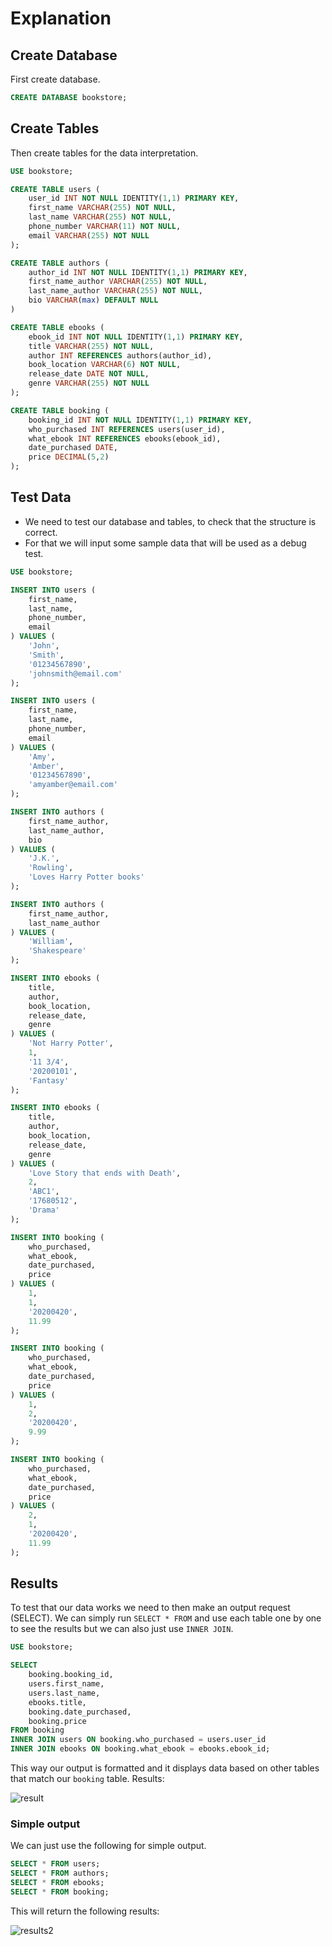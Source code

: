 # Explanation

## Create Database

First create database.

```sql
CREATE DATABASE bookstore;
```

## Create Tables

Then create tables for the data interpretation.

```sql
USE bookstore;

CREATE TABLE users (
    user_id INT NOT NULL IDENTITY(1,1) PRIMARY KEY,
    first_name VARCHAR(255) NOT NULL,
    last_name VARCHAR(255) NOT NULL,
    phone_number VARCHAR(11) NOT NULL,
    email VARCHAR(255) NOT NULL
);

CREATE TABLE authors (
    author_id INT NOT NULL IDENTITY(1,1) PRIMARY KEY,
    first_name_author VARCHAR(255) NOT NULL,
    last_name_author VARCHAR(255) NOT NULL,
    bio VARCHAR(max) DEFAULT NULL
)

CREATE TABLE ebooks (
    ebook_id INT NOT NULL IDENTITY(1,1) PRIMARY KEY,
    title VARCHAR(255) NOT NULL,
    author INT REFERENCES authors(author_id),
    book_location VARCHAR(6) NOT NULL,
    release_date DATE NOT NULL,
    genre VARCHAR(255) NOT NULL
);

CREATE TABLE booking (
    booking_id INT NOT NULL IDENTITY(1,1) PRIMARY KEY,
    who_purchased INT REFERENCES users(user_id),
    what_ebook INT REFERENCES ebooks(ebook_id),
    date_purchased DATE,
    price DECIMAL(5,2)
);
```

## Test Data

- We need to test our database and tables, to check that the structure is correct.
- For that we will input some sample data that will be used as a debug test.

```sql
USE bookstore;

INSERT INTO users (
    first_name,
    last_name,
    phone_number,
    email
) VALUES (
    'John',
    'Smith',
    '01234567890',
    'johnsmith@email.com'
);

INSERT INTO users (
    first_name,
    last_name,
    phone_number,
    email
) VALUES (
    'Amy',
    'Amber',
    '01234567890',
    'amyamber@email.com'
);

INSERT INTO authors (
    first_name_author,
    last_name_author,
    bio
) VALUES (
    'J.K.',
    'Rowling',
    'Loves Harry Potter books'
);

INSERT INTO authors (
    first_name_author,
    last_name_author
) VALUES (
    'William',
    'Shakespeare'
);

INSERT INTO ebooks (
    title,
    author,
    book_location,
    release_date,
    genre
) VALUES (
    'Not Harry Potter',
    1,
    '11 3/4',
    '20200101',
    'Fantasy'
);

INSERT INTO ebooks (
    title,
    author,
    book_location,
    release_date,
    genre
) VALUES (
    'Love Story that ends with Death',
    2,
    'ABC1',
    '17680512',
    'Drama'
);

INSERT INTO booking (
    who_purchased,
    what_ebook,
    date_purchased,
    price
) VALUES (
    1,
    1,
    '20200420',
    11.99
);

INSERT INTO booking (
    who_purchased,
    what_ebook,
    date_purchased,
    price
) VALUES (
    1,
    2,
    '20200420',
    9.99
);

INSERT INTO booking (
    who_purchased,
    what_ebook,
    date_purchased,
    price
) VALUES (
    2,
    1,
    '20200420',
    11.99
);
```

## Results

To test that our data works we need to then make an output request (SELECT).
We can simply run `SELECT * FROM` and use each table one by one to see the results but we can also just use `INNER JOIN`.

```sql
USE bookstore;

SELECT
    booking.booking_id,
    users.first_name,
    users.last_name,
    ebooks.title,
    booking.date_purchased,
    booking.price
FROM booking
INNER JOIN users ON booking.who_purchased = users.user_id
INNER JOIN ebooks ON booking.what_ebook = ebooks.ebook_id;
```

This way our output is formatted and it displays data based on other tables that match our `booking` table. Results:

![result](result.png)

### Simple output

We can just use the following for simple output.

```sql
SELECT * FROM users;
SELECT * FROM authors;
SELECT * FROM ebooks;
SELECT * FROM booking;
```

This will return the following results:

![results2](result2.png)